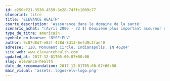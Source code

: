 ```yaml
---
id: e250cf21-3530-4559-8e28-74ffc1009c77
blueprint: titre
title: 'ELEVANCE HEALTH'
courte_description: 'Asssurance dans le domaine de la santé'
scenario_achat: "(Avril 2006 - 72 $) Deuxième plus important assureur dans le secteur de la santé aux États-Unis. Consolidation dans le marché : maintenant contrôlé par environ cinq grandes multinationales. La société est bien implantée auprès de Blue Shield et Blue Cross. Les principaux risque sont une inflation plus importante qu'anticipée dans le coût des soins de santé et le risque réglementaire de la part du gouvernement, de Medicare et de Medicaid. Mérite selon nous un ratio C/B inférieur à celui du marché."
type_de_titre: americain
symbole_en_bourse: 'NYSE:ELV'
author: 9c87d8d7-e83f-438d-8d13-6efd9c2fae40
adresse: '120, Monument Circle, Indianapolis, IN 46204'
site_web: www.elevancehealth.com
updated_at: 2017-12-01T05:00:07+00:00
slug: elevance-health
date_de_recommandation: 2017-12-01T05:00:07+00:00
main_visual: 'assets::logos/elv-logo.png'
---
```

